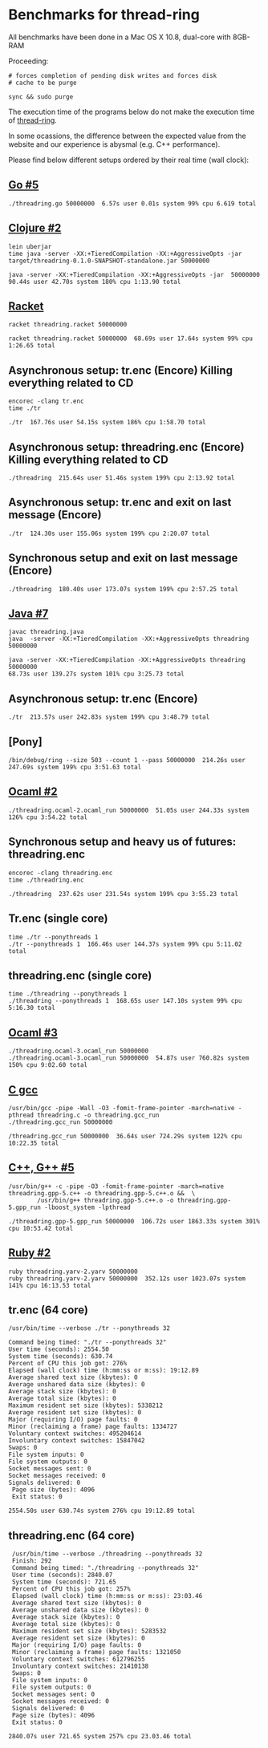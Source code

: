 # Benchmarks for thread-ring

All benchmarks have been done in a Mac OS X 10.8, dual-core with 8GB-RAM

Proceeding:
    
    # forces completion of pending disk writes and forces disk
    # cache to be purge

    sync && sudo purge 

The execution time of the programs below do not make the execution time
of [thread-ring](http://benchmarksgame.alioth.debian.org/u32/performance.php?test=threadring).

In some ocassions, the difference between the expected value from the website and
our experience is abysmal (e.g. C++ performance).

Please find below different setups ordered by their real time (wall clock):

## [Go #5](http://benchmarksgame.alioth.debian.org/u64q/program.php?test=threadring&lang=go&id=5)

    ./threadring.go 50000000  6.57s user 0.01s system 99% cpu 6.619 total



## [Clojure #2](http://benchmarksgame.alioth.debian.org/u32/program.php?test=threadring&lang=clojure&id=2)

    lein uberjar
	time java -server -XX:+TieredCompilation -XX:+AggressiveOpts -jar target/threadring-0.1.0-SNAPSHOT-standalone.jar 50000000

    java -server -XX:+TieredCompilation -XX:+AggressiveOpts -jar  50000000
	90.44s user 42.70s system 180% cpu 1:13.90 total

## [Racket](http://benchmarksgame.alioth.debian.org/u32/program.php?test=threadring&lang=racket&id=1)

    racket threadring.racket 50000000
	
    racket threadring.racket 50000000  68.69s user 17.64s system 99% cpu 1:26.65 total

## Asynchronous setup: tr.enc (**Encore**) Killing everything related to CD

    encorec -clang tr.enc
    time ./tr
    
    ./tr  167.76s user 54.15s system 186% cpu 1:58.70 total

## Asynchronous setup: threadring.enc (**Encore**) Killing everything related to CD

    ./threadring  215.64s user 51.46s system 199% cpu 2:13.92 total
	

## Asynchronous setup: tr.enc and exit on last message (**Encore**)

    ./tr  124.30s user 155.06s system 199% cpu 2:20.07 total

## Synchronous setup and exit on last message (**Encore**)

    ./threadring  180.40s user 173.07s system 199% cpu 2:57.25 total

## [Java #7](http://benchmarksgame.alioth.debian.org/u32/program.php?test=threadring&lang=java&id=7)

    javac threadring.java
    java  -server -XX:+TieredCompilation -XX:+AggressiveOpts threadring 50000000

    java -server -XX:+TieredCompilation -XX:+AggressiveOpts threadring 50000000
    68.73s user 139.27s system 101% cpu 3:25.73 total

## Asynchronous setup: tr.enc (**Encore**)

    ./tr  213.57s user 242.83s system 199% cpu 3:48.79 total
	
## [Pony]
    
    /bin/debug/ring --size 503 --count 1 --pass 50000000  214.26s user 247.69s system 199% cpu 3:51.63 total

## [Ocaml #2](http://benchmarksgame.alioth.debian.org/u32/program.php?test=threadring&lang=ocaml&id=2)

    ./threadring.ocaml-2.ocaml_run 50000000  51.05s user 244.33s system 126% cpu 3:54.22 total
    
## Synchronous setup and heavy us of futures: threadring.enc

    encorec -clang threadring.enc
    time ./threadring.enc

    ./threadring  237.62s user 231.54s system 199% cpu 3:55.23 total

## Tr.enc (single core)

    time ./tr --ponythreads 1
    ./tr --ponythreads 1  166.46s user 144.37s system 99% cpu 5:11.02 total

## threadring.enc (single core)

    time ./threadring --ponythreads 1
    ./threadring --ponythreads 1  168.65s user 147.10s system 99% cpu 5:16.30 total

## [Ocaml #3](http://benchmarksgame.alioth.debian.org/u32/program.php?test=threadring&lang=ocaml&id=3)

    ./threadring.ocaml-3.ocaml_run 50000000
	./threadring.ocaml-3.ocaml_run 50000000  54.87s user 760.82s system 150% cpu 9:02.60 total


## [C gcc](http://benchmarksgame.alioth.debian.org/u32/program.php?test=threadring&lang=gcc&id=1)

    /usr/bin/gcc -pipe -Wall -O3 -fomit-frame-pointer -march=native -pthread threadring.c -o threadring.gcc_run
	./threadring.gcc_run 50000000

	/threadring.gcc_run 50000000  36.64s user 724.29s system 122% cpu 10:22.35 total


## [C++, G++ #5](http://benchmarksgame.alioth.debian.org/u32/program.php?test=threadring&lang=gpp&id=5)
    /usr/bin/g++ -c -pipe -O3 -fomit-frame-pointer -march=native   threadring.gpp-5.c++ -o threadring.gpp-5.c++.o &&  \
	        /usr/bin/g++ threadring.gpp-5.c++.o -o threadring.gpp-5.gpp_run -lboost_system -lpthread
			
    ./threadring.gpp-5.gpp_run 50000000  106.72s user 1863.33s system 301% cpu 10:53.42 total

## [Ruby #2](http://benchmarksgame.alioth.debian.org/u32q/program.php?test=threadring&lang=yarv&id=2)

    ruby threadring.yarv-2.yarv 50000000
	ruby threadring.yarv-2.yarv 50000000  352.12s user 1023.07s system 141% cpu 16:13.53 total

## tr.enc (64 core)

    /usr/bin/time --verbose ./tr --ponythreads 32
	
    Command being timed: "./tr --ponythreads 32"
    User time (seconds): 2554.50
    System time (seconds): 630.74
    Percent of CPU this job got: 276%
    Elapsed (wall clock) time (h:mm:ss or m:ss): 19:12.89
    Average shared text size (kbytes): 0
    Average unshared data size (kbytes): 0
    Average stack size (kbytes): 0
    Average total size (kbytes): 0
    Maximum resident set size (kbytes): 5338212
    Average resident set size (kbytes): 0
    Major (requiring I/O) page faults: 0
    Minor (reclaiming a frame) page faults: 1334727
    Voluntary context switches: 495204614
    Involuntary context switches: 15847042
	Swaps: 0
    File system inputs: 0
    File system outputs: 0
    Socket messages sent: 0
    Socket messages received: 0
    Signals delivered: 0
     Page size (bytes): 4096
     Exit status: 0

    2554.50s user 630.74s system 276% cpu 19:12.89 total

## threadring.enc (64 core)

     /usr/bin/time --verbose ./threadring --ponythreads 32
     Finish: 292
	 Command being timed: "./threadring --ponythreads 32"
	 User time (seconds): 2840.07
	 System time (seconds): 721.65
     Percent of CPU this job got: 257%
     Elapsed (wall clock) time (h:mm:ss or m:ss): 23:03.46
     Average shared text size (kbytes): 0
     Average unshared data size (kbytes): 0
     Average stack size (kbytes): 0
     Average total size (kbytes): 0
     Maximum resident set size (kbytes): 5283532
     Average resident set size (kbytes): 0
     Major (requiring I/O) page faults: 0
     Minor (reclaiming a frame) page faults: 1321050
     Voluntary context switches: 612796255
     Involuntary context switches: 21410138
     Swaps: 0
     File system inputs: 0
     File system outputs: 0
     Socket messages sent: 0
     Socket messages received: 0
     Signals delivered: 0
     Page size (bytes): 4096
     Exit status: 0

    2840.07s user 721.65 system 257% cpu 23.03.46 total
    
